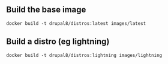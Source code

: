## Build the base image

```
docker build -t drupal8/distros:latest images/latest
```

## Build a distro (eg lightning)

```
docker build -t drupal8/distros:lightning images/lightning
```
